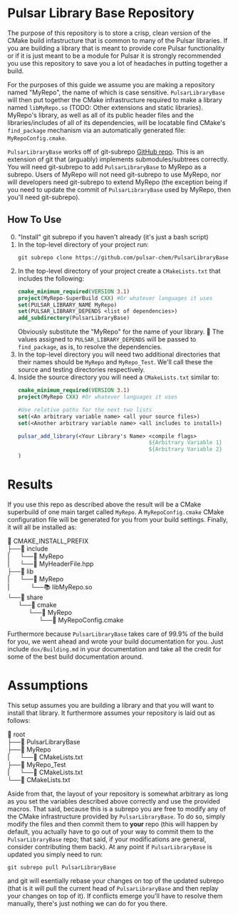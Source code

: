 Pulsar Library Base Repository
==============================

The purpose of this repository is to store a crisp, clean version of the CMake
build infastructure that is common to many of the Pulsar libraries.  If you are
building a library that is meant to provide core Pulsar functionality or if it
is just meant to be a module for Pulsar it is strongly recommended you use this
repository to save you a lot of headaches in putting together a build.

For the purposes of this guide we assume you are making a repository named
"MyRepo", the name of which is case sensitive.  `PulsarLibraryBase` will then
put together the CMake infrastructure required to make a library named
`libMyRepo.so` (TODO: Other extensions and static libraries). MyRepo's library,
as well as all of its public header files and the libraries/includes of all of
its dependencies, will be locatable find CMake's `find_package` mechanism via
an automatically generated file: `MyRepoConfig.cmake`.

`PulsarLibraryBase` works off of git-subrepo
[GitHub repo](https://github.com/ingydotnet/git-subrepo).  This is an
extension of git that (arguably) implements submodules/subtrees correctly. You
will need git-subrepo to add `PulsarLibraryBase` to MyRepo as a subrepo.  Users
of MyRepo will not need git-subrepo to use MyRepo, nor will developers need
git-subrepo to extend MyRepo (the exception being if you need to update the
commit of `PulsarLibraryBase` used by MyRepo, then you'll need git-subrepo).


How To Use
----------

0. "Install" git subrepo if you haven't already (it's just a bash script)
1. In the top-level directory of your project run:
   ```git
   git subrepo clone https://github.com/pulsar-chem/PulsarLibraryBase
   ```
2. In the top-level directory of your project create a `CMakeLists.txt` that
   includes the following:
   ```cmake
   cmake_minimum_required(VERSION 3.1)
   project(MyRepo-SuperBuild CXX) #Or whatever languages it uses
   set(PULSAR_LIBRARY_NAME MyRepo)
   set(PULSAR_LIBRARY_DEPENDS <list of dependencies>)
   add_subdirectory(PulsarLibraryBase)
   ```
   Obviously substitute the "MyRepo" for the name of your library.
   :memo: The values assigned to `PULSAR_LIBRARY_DEPENDS` will be passed to
   `find_package`, as is, to resolve the dependencies.
3. In the top-level directory you will need two additional directories that
   their names should be `MyRepo` and `MyRepo_Test`. We'll call these the source
   and testing directories respectively.
4. Inside the source directory you will need a `CMakeLists.txt` similar to:
   ```cmake
   cmake_minimum_required(VERSION 3.1)
   project(MyRepo CXX) #Or whatever languages it uses

   #Use relative paths for the next two lists
   set(<An arbitrary variable name> <all your source files>)
   set(<Another arbitrary variable name> <all includes to install>)

   pulsar_add_library(<Your Library's Name> <compile flags>
                                            ${Arbitrary Variable 1}
                                            ${Arbitrary Variable 2}
   )
   ```

Results
=======

If you use this repo as described above the result will be a CMake superbuild
of one main target called `MyRepo`.  A `MyRepoConfig.cmake` CMake configuration
file will be generated for you from your build settings.  Finally, it will all
be installed as:

:file_folder: CMAKE_INSTALL_PREFIX  
├──:file_folder: include  
|&nbsp;&nbsp;&nbsp;&nbsp;&nbsp;&nbsp;└──:file_folder: MyRepo  
|&nbsp;&nbsp;&nbsp;&nbsp;&nbsp;&nbsp;└──:page_facing_up: MyHeaderFile.hpp  
├──:file_folder: lib  
|&nbsp;&nbsp;&nbsp;&nbsp;&nbsp;&nbsp;└──:file_folder: MyRepo  
|&nbsp;&nbsp;&nbsp;&nbsp;&nbsp;&nbsp;&nbsp;&nbsp;&nbsp;&nbsp;&nbsp;&nbsp;└──:books: libMyRepo.so  
└──:file_folder: share  
&nbsp;&nbsp;&nbsp;&nbsp;&nbsp;&nbsp;└──:file_folder: cmake  
&nbsp;&nbsp;&nbsp;&nbsp;&nbsp;&nbsp;&nbsp;&nbsp;&nbsp;&nbsp;&nbsp;&nbsp;└──:file_folder: MyRepo  
&nbsp;&nbsp;&nbsp;&nbsp;&nbsp;&nbsp;&nbsp;&nbsp;&nbsp;&nbsp;&nbsp;&nbsp;&nbsp;&nbsp;&nbsp;&nbsp;&nbsp;&nbsp;└──:page_facing_up: MyRepoConfig.cmake

Furthermore because `PulsarLibraryBase` takes care of 99.9% of the build for
you, we went ahead and wrote your build documentation for you.  Just include
`dox/Building.md` in your documentation and take all the credit for some of the
best build documentation around.

Assumptions
===========

This setup assumes you are building a library and that you will want to install
that library. It furthermore assumes your repository is laid out as follows:

:file_folder: root  
├──:file_folder: PulsarLibraryBase  
├──:file_folder: MyRepo  
|&nbsp;&nbsp;&nbsp;&nbsp;&nbsp;&nbsp;└──:page_facing_up: CMakeLists.txt  
├──:file_folder: MyRepo_Test  
|&nbsp;&nbsp;&nbsp;&nbsp;&nbsp;&nbsp;└──:page_facing_up: CMakeLists.txt  
└──:page_facing_up: CMakeLists.txt  

Aside from that, the layout of your repository is somewhat arbitrary as long as
you set the variables described above correctly and use the provided macros.
That said, because this is a subrepo you are free to modify any of the CMake
infrastructure provided by `PulsarLibraryBase`. To do so, simply modify the
files and then commit them to **your** repo (this will happen by default, you
actually have to go out of your way to commit them to the `PulsarLibraryBase`
repo; that said, if your modifications are general, consider contributing them
back).  At any point if `PulsarLibraryBase` is updated you simply need to run:
```git
git subrepo pull PulsarLibraryBase
```
and git will esentially rebase your changes on top of the updated subrepo (that
is it will pull the current head of `PulsarLibraryBase` and then replay your
changes on top of it).  If conflicts emerge you'll have to resolve them
manually, there's just nothing we can do for you there.
